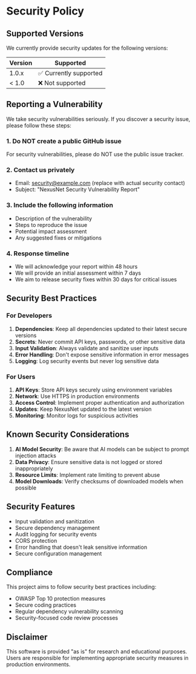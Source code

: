 # Security Policy

## Supported Versions

We currently provide security updates for the following versions:

| Version | Supported          |
| ------- | ------------------ |
| 1.0.x   | ✅ Currently supported |
| < 1.0   | ❌ Not supported   |

## Reporting a Vulnerability

We take security vulnerabilities seriously. If you discover a security issue, please follow these steps:

### 1. Do NOT create a public GitHub issue

For security vulnerabilities, please do NOT use the public issue tracker.

### 2. Contact us privately

- Email: security@example.com (replace with actual security contact)
- Subject: "NexusNet Security Vulnerability Report"

### 3. Include the following information

- Description of the vulnerability
- Steps to reproduce the issue
- Potential impact assessment
- Any suggested fixes or mitigations

### 4. Response timeline

- We will acknowledge your report within 48 hours
- We will provide an initial assessment within 7 days
- We aim to release security fixes within 30 days for critical issues

## Security Best Practices

### For Developers

1. **Dependencies**: Keep all dependencies updated to their latest secure versions
2. **Secrets**: Never commit API keys, passwords, or other sensitive data
3. **Input Validation**: Always validate and sanitize user inputs
4. **Error Handling**: Don't expose sensitive information in error messages
5. **Logging**: Log security events but never log sensitive data

### For Users

1. **API Keys**: Store API keys securely using environment variables
2. **Network**: Use HTTPS in production environments
3. **Access Control**: Implement proper authentication and authorization
4. **Updates**: Keep NexusNet updated to the latest version
5. **Monitoring**: Monitor logs for suspicious activities

## Known Security Considerations

1. **AI Model Security**: Be aware that AI models can be subject to prompt injection attacks
2. **Data Privacy**: Ensure sensitive data is not logged or stored inappropriately
3. **Resource Limits**: Implement rate limiting to prevent abuse
4. **Model Downloads**: Verify checksums of downloaded models when possible

## Security Features

- Input validation and sanitization
- Secure dependency management
- Audit logging for security events
- CORS protection
- Error handling that doesn't leak sensitive information
- Secure configuration management

## Compliance

This project aims to follow security best practices including:
- OWASP Top 10 protection measures
- Secure coding practices
- Regular dependency vulnerability scanning
- Security-focused code review processes

## Disclaimer

This software is provided "as is" for research and educational purposes. 
Users are responsible for implementing appropriate security measures in production environments.